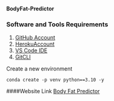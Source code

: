 #### BodyFat-Predictor

### Software and Tools Requirements



   1. [GitHub Account](https://github.com)
   2. [HerokuAccount](https://heroku.com)
   3. [VS Code IDE](https://code.visualstudio.com)
   4. [GitCLI](https://git-scm.com/book/en/v2/Getting-Started-The-Command_line)


   Create a new environment
    
    conda create -p venv python==3.10 -y
    
####Website Link
     [Body Fat Predictor](https://body-fat-predictor.onrender.com)

